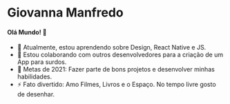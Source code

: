 # Giovanna Manfredo
#### Olá Mundo! 👋
- 🌱 Atualmente, estou aprendendo sobre Design, React Native e JS.
- 👯 Estou colaborando com outros desenvolvedores para a criação de um App para surdos.
- 🥅 Metas de 2021: Fazer parte de bons projetos e desenvolver minhas habilidades.
- ⚡ Fato divertido: Amo Filmes, Livros e o Espaço. No tempo livre gosto de desenhar. 



